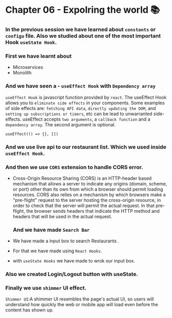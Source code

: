 # Chapter 06 - Expolring the world 📚

### In the previous session we have learned about `constants` or `configu` file. Also we studied about one of the most important Hook `useState Hook`.

### First we have learnt about 
  - Microservices
  - Monolith

### And we have seen a - `useEffect Hook` with `Dependency array`

`useEffect Hook` is javascript function provided by `react`. The useEffect Hook allows you to  `eliminate side effects` in your components. Some examples of side effects are: `fetching API data`, `directly updating the DOM`, and `setting up subscriptions or timers`, etc can be lead to unwarranted side-effects.
useEffect accepts `two arguments`, a `callback function` and a `dependency array`. The second argument is optional.

```
useEffect(() => {}, [])
```

### And we use live api to our restaurant list. Which we used inside `useEffect Hook`.
     
### And then we use `CORS` extension to handle CORS error.

- Cross-Origin Resource Sharing (CORS) is an HTTP-header based mechanism that allows a server to indicate any origins (domain, scheme, or port) other than its own from which a browser should permit loading resources. CORS also relies on a mechanism by which browsers make a "pre-flight" request to the server hosting the cross-origin resource, in order to check that the server will permit the actual request. In that pre-flight, the browser sends headers that indicate the HTTP method and headers that will be used in the actual request.


  ### And we have made `Search Bar` 
 - We have made a input box to search Restaurants .
 - For that we have made using `React Hooks`.
 - with `useState Hooks` we have made to wrok our input box.
 
 ### Also we created Login/Logout button with useState.
 
 ### Finally we use `shimmer` UI effect.
  `Shimmer UI`:A shimmer UI resembles the page's actual UI, so users will understand how quickly the web or mobile app will load even before the content has shown up.
 
 

